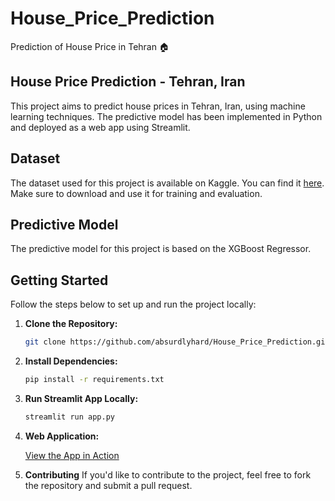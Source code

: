 # House_Price_Prediction

Prediction of House Price in Tehran 🏠


## House Price Prediction - Tehran, Iran

This project aims to predict house prices in Tehran, Iran, using machine learning techniques. The predictive model has been implemented in Python and deployed as a web app using Streamlit.

## Dataset

The dataset used for this project is available on Kaggle. You can find it [here](https://www.kaggle.com/datasets/mokar2001/house-price-tehran-iran/data). Make sure to download and use it for training and evaluation.

## Predictive Model

The predictive model for this project is based on the XGBoost Regressor.

## Getting Started

Follow the steps below to set up and run the project locally:

1. **Clone the Repository:**
   ```bash
   git clone https://github.com/absurdlyhard/House_Price_Prediction.git


2. **Install Dependencies:**
   ```bash
   pip install -r requirements.txt


3. **Run Streamlit App Locally:**
   ```bash
   streamlit run app.py
   

4. **Web Application:**
   
   [View the App in Action](https://tehran-house-price-prediction.streamlit.app/)



5. **Contributing**
   If you'd like to contribute to the project, feel free to fork the repository and submit a pull request.
   



